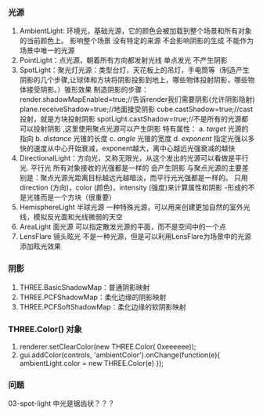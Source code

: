 
### 光源
1. AmbientLight: 环境光，基础光源，它的颜色会被加载到整个场景和所有对象的当前颜色上。
    影响整个场景
    没有特定的来源
    不会影响阴影的生成
    不能作为场景中唯一的光源
2. PointLight：点光源，朝着所有方向都发射光线
    单点发光
    不产生阴影
3. SpotLight：聚光灯光源：类型台灯，天花板上的吊灯，手电筒等（制造产生阴影的几个步骤,让球体和方块将阴影投影到地上，哪些物体投射阴影，哪些物体接受阴影。）锥形效果
    制造阴影的步骤：
    render.shadowMapEnabled=true;//告诉render我们需要阴影(允许阴影隐射)
    plane.receiveShadow=true;//地面接受阴影
    cube.castShadow=true;//cast投射，就是方块投射阴影
    spotLight.castShadow=true;//不是所有的光源都可以投射阴影 ,这里使用聚点光源可以产生阴影
    特有属性：
    a. *target*    光源的指向
    b. *distance*    光锥的长度
    c. *angle*    光锥的宽度
    d. *exponent*    指定光强以多快的速度从中心开始衰减，exponent越大，离中心越远光强衰减的越快 
4. DirectionalLight：方向光，又称无限光，从这个发出的光源可以看做是平行光.
    平行光
    所有对象接收的光强都是一样的
    会产生阴影
    与聚点光源的主要差别是：聚点光源光距离目标越远光越暗淡，而平行光光强都是一样的。
    只用 direction (方向)，color (颜色)，intensity (强度)来计算属性和阴影
    -形成的不是光锥而是一个方块（很重要）   
5. HemisphereLight 半球光源  一种特殊光源，可以用来创建更加自然的室外光线，模拟反光面和光线微弱的天空
6. AreaLight 面光源  可以指定散发光源的平面，而不是空间中的一个点
7. LensFlare  镜头眩光 不是一种光源，但是可以利用LensFlare为场景中的光源添加眩光效果

### 阴影
1. THREE.BasicShadowMap：普通阴影映射
2. THREE.PCFShadowMap：柔化边缘的阴影映射
3. THREE.PCFSoftShadowMap：柔化边缘的软阴影映射


### THREE.Color() 对象
1. renderer.setClearColor(new THREE.Color( 0xeeeeee));
2.  gui.addColor(controls, 'ambientColor').onChange(function(e){
        ambientLight.color = new THREE.Color(e)
    });



### 问题
03-spot-light 中光是锯齿状？？？    